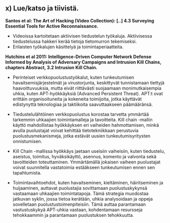 ## x) Lue/katso ja tiivistä.

**Santos et al: The Art of Hacking (Video Collection): [..] 4.3 Surveying Essential Tools for Active Reconnaissance.**

- Videoissa kartoitetaan aktiivisen tiedustelun työkaluja. Aktiivisessa tiedustelussa hakkeri kerää tietoja tietomurron tekemiseksi.
- Erilaisten työkalujen käsittelyä ja toimintaperiaatteita.

**Hutchins et al 2011: Intelligence-Driven Computer Network Defense Informed by Analysis of Adversary Campaigns and Intrusion Kill Chains, chapters Abstract, 3.2 Intrusion Kill Chain.**

- Perinteiset verkkopuolustustyökalut, kuten tunkeutumisen havaitsemisjärjestelmät ja virustorjunta, keskittyvät tunnistamaan tiettyjä haavoittuvuuksia, mutta eivät riittävästi suojaamaan monimutkaisempia uhkia, kuten APT-hyökkäyksiä (Advanced Persistent Threat). APT:t ovat erittäin organisoituneita ja kokeneita toimijoita, jotka käyttävät edistynyttä teknologiaa ja taktiikoita saavuttaakseen päämääränsä.

- Tiedustelulähtöinen verkkopuolustus korostaa tarvetta ymmärtää tarkemmin uhkaajien toimintamalleja ja tavoitteita. Kill chain -mallin käyttö mahdollistaa hyökkäyksen eri vaiheiden hahmottamisen, minkä avulla puolustajat voivat kehittää tietotekniikkaan perustuvia puolustusmekanismeja, jotka estävät uusien tunkeutumisyritysten onnistumisen.

- Kill Chain -mallissa hyökkäys jaetaan useisiin vaiheisiin, kuten tiedustelu, aseistus, toimitus, hyväksikäyttö, asennus, komento ja valvonta sekä tavoitteiden toteuttaminen. Ymmärtämällä jokaisen vaiheen puolustajat voivat suunnitella vastatoimia estääkseen tunkeutumisen ennen sen tapahtumista.

- Toimintavaihtoehdot, kuten havaitseminen, kieltäminen, häiritseminen ja huijaaminen, auttavat puolustajia sovittamaan puolustuskykynsä vastaamaan uhkaajien toimintatapoja. Tämä strategia muodostaa jatkuvan syklin, jossa tietoa kerätään, uhkia analysoidaan ja oppeja sovelletaan puolustustoimenpiteisiin. Tämä auttaa parantamaan vastustuskykyä APT-uhkia vastaan, kohdentamaan resursseja tehokkaammin ja parantamaan puolustuksen tehokkuutta.

